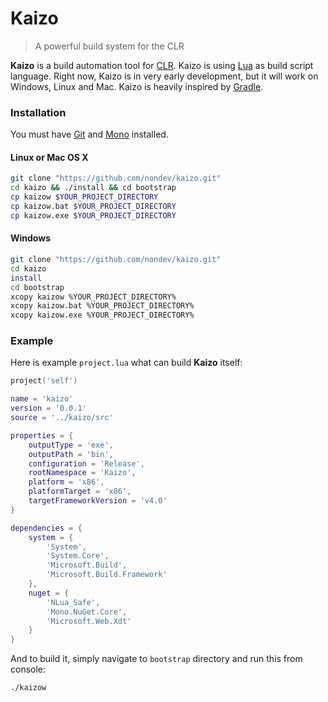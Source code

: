 # Kaizo
> A powerful build system for the CLR

**Kaizo** is a build automation tool for [CLR](https://en.wikipedia.org/wiki/Common_Lasnguage_Runtime). Kaizo is using [Lua](http://lua.org) as build script language. Right now, Kaizo is in very early development, but it will work on Windows, Linux and Mac. Kaizo is heavily inspired by [Gradle](https://gradle.org/).

### Installation

You must have [Git](http://git.com) and [Mono](https://mono.org) installed.

#### Linux or Mac OS X

```bash
git clone "https://github.com/nondev/kaizo.git"
cd kaizo && ./install && cd bootstrap
cp kaizow $YOUR_PROJECT_DIRECTORY
cp kaizow.bat $YOUR_PROJECT_DIRECTORY
cp kaizow.exe $YOUR_PROJECT_DIRECTORY
```

#### Windows

```bash
git clone "https://github.com/nondev/kaizo.git"
cd kaizo
install
cd bootstrap
xcopy kaizow %YOUR_PROJECT_DIRECTORY%
xcopy kaizow.bat %YOUR_PROJECT_DIRECTORY%
xcopy kaizow.exe %YOUR_PROJECT_DIRECTORY%
```

### Example

Here is example `project.lua` what can build **Kaizo** itself:

```lua
project('self')

name = 'kaizo'
version = '0.0.1'
source = '../kaizo/src'

properties = {
	outputType = 'exe',
	outputPath = 'bin',
	configuration = 'Release',
	rootNamespace = 'Kaizo',
	platform = 'x86',
	platformTarget = 'x86',
	targetFrameworkVersion = 'v4.0'
}

dependencies = {
	system = {
		'System',
		'System.Core',
		'Microsoft.Build',
		'Microsoft.Build.Framework'
	},
	nuget = {
		'NLua_Safe',
		'Mono.NuGet.Core',
		'Microsoft.Web.Xdt'
	}
}
```

And to build it, simply navigate to `bootstrap` directory and run this from console:

```
./kaizow
```
